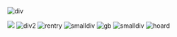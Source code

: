 ![div](https://files.catbox.moe/c18hze.jpg)

![](https://pbs.twimg.com/profile_images/1208468781154078721/xzWAW-eL_200x200.jpg) ![div2](-) ![rentry](https://i.imgur.com/Zv1Ktfq.png) ![smalldiv](https://files.catbox.moe/h8b9ww.gif) ![gb](https://i.imgur.com/gmHqazM.png) ![smalldiv](https://files.catbox.moe/axzxxw.png)  ![hoard](https://i.imgur.com/ven1qTu.png)
